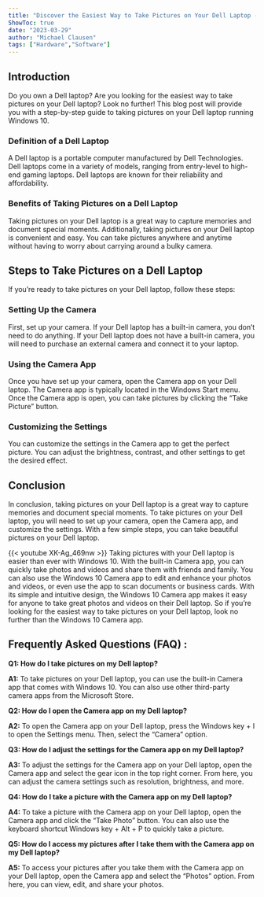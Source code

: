 ```yaml
---
title: "Discover the Easiest Way to Take Pictures on Your Dell Laptop - Windows 10 Edition!"
ShowToc: true 
date: "2023-03-29"
author: "Michael Clausen" 
tags: ["Hardware","Software"]
---
```

## Introduction 
Do you own a Dell laptop? Are you looking for the easiest way to take pictures on your Dell laptop? Look no further! This blog post will provide you with a step-by-step guide to taking pictures on your Dell laptop running Windows 10. 

### Definition of a Dell Laptop
A Dell laptop is a portable computer manufactured by Dell Technologies. Dell laptops come in a variety of models, ranging from entry-level to high-end gaming laptops. Dell laptops are known for their reliability and affordability. 

### Benefits of Taking Pictures on a Dell Laptop
Taking pictures on your Dell laptop is a great way to capture memories and document special moments. Additionally, taking pictures on your Dell laptop is convenient and easy. You can take pictures anywhere and anytime without having to worry about carrying around a bulky camera. 

## Steps to Take Pictures on a Dell Laptop
If you’re ready to take pictures on your Dell laptop, follow these steps: 

### Setting Up the Camera
First, set up your camera. If your Dell laptop has a built-in camera, you don’t need to do anything. If your Dell laptop does not have a built-in camera, you will need to purchase an external camera and connect it to your laptop. 

### Using the Camera App
Once you have set up your camera, open the Camera app on your Dell laptop. The Camera app is typically located in the Windows Start menu. Once the Camera app is open, you can take pictures by clicking the “Take Picture” button. 

### Customizing the Settings
You can customize the settings in the Camera app to get the perfect picture. You can adjust the brightness, contrast, and other settings to get the desired effect. 

## Conclusion
In conclusion, taking pictures on your Dell laptop is a great way to capture memories and document special moments. To take pictures on your Dell laptop, you will need to set up your camera, open the Camera app, and customize the settings. With a few simple steps, you can take beautiful pictures on your Dell laptop.

{{< youtube XK-Ag_469nw >}} 
Taking pictures with your Dell laptop is easier than ever with Windows 10. With the built-in Camera app, you can quickly take photos and videos and share them with friends and family. You can also use the Windows 10 Camera app to edit and enhance your photos and videos, or even use the app to scan documents or business cards. With its simple and intuitive design, the Windows 10 Camera app makes it easy for anyone to take great photos and videos on their Dell laptop. So if you’re looking for the easiest way to take pictures on your Dell laptop, look no further than the Windows 10 Camera app.

## Frequently Asked Questions (FAQ) :
**Q1: How do I take pictures on my Dell laptop?**

**A1:** To take pictures on your Dell laptop, you can use the built-in Camera app that comes with Windows 10. You can also use other third-party camera apps from the Microsoft Store.

**Q2: How do I open the Camera app on my Dell laptop?**

**A2:** To open the Camera app on your Dell laptop, press the Windows key + I to open the Settings menu. Then, select the “Camera” option.

**Q3: How do I adjust the settings for the Camera app on my Dell laptop?**

**A3:** To adjust the settings for the Camera app on your Dell laptop, open the Camera app and select the gear icon in the top right corner. From here, you can adjust the camera settings such as resolution, brightness, and more.

**Q4: How do I take a picture with the Camera app on my Dell laptop?**

**A4:** To take a picture with the Camera app on your Dell laptop, open the Camera app and click the “Take Photo” button. You can also use the keyboard shortcut Windows key + Alt + P to quickly take a picture.

**Q5: How do I access my pictures after I take them with the Camera app on my Dell laptop?**

**A5:** To access your pictures after you take them with the Camera app on your Dell laptop, open the Camera app and select the “Photos” option. From here, you can view, edit, and share your photos.


